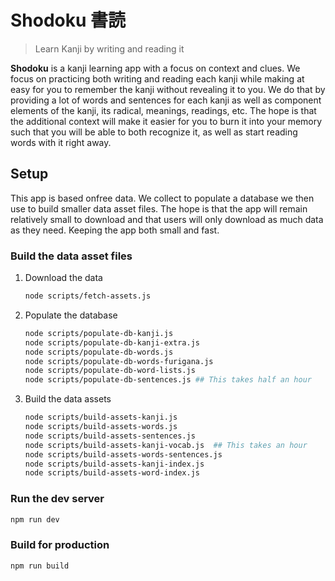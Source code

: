 # Shodoku 書読

> Learn Kanji by writing and reading it

**Shodoku** is a kanji learning app with a focus on context and
clues. We focus on practicing both writing and reading each kanji
while making at easy for you to remember the kanji without revealing
it to you. We do that by providing a lot of words and sentences for
each kanji as well as component elements of the kanji, its radical,
meanings, readings, etc. The hope is that the additional context will
make it easier for you to burn it into your memory such that you will
be able to both recognize it, as well as start reading words with it
right away.

## Setup

This app is based onfree data. We collect to populate a database we
then use to build smaller data asset files. The hope is that the app
will remain relatively small to download and that users will only
download as much data as they need. Keeping the app both small and
fast.

### Build the data asset files

1. Download the data
   ```bash
   node scripts/fetch-assets.js
   ```
2. Populate the database
   ```bash
   node scripts/populate-db-kanji.js
   node scripts/populate-db-kanji-extra.js
   node scripts/populate-db-words.js
   node scripts/populate-db-words-furigana.js
   node scripts/populate-db-word-lists.js
   node scripts/populate-db-sentences.js ## This takes half an hour
   ```
3. Build the data assets
   ```bash
   node scripts/build-assets-kanji.js
   node scripts/build-assets-words.js
   node scripts/build-assets-sentences.js
   node scripts/build-assets-kanji-vocab.js  ## This takes an hour
   node scripts/build-assets-words-sentences.js
   node scripts/build-assets-kanji-index.js
   node scripts/build-assets-word-index.js
   ```

### Run the dev server

```bash
npm run dev
```

### Build for production

```bash
npm run build
```

